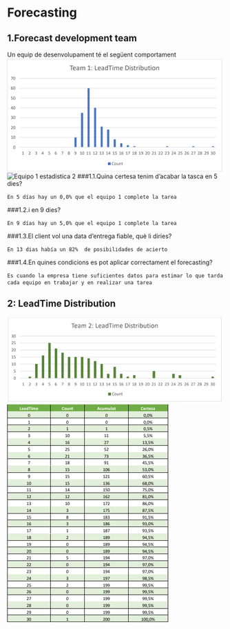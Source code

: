 # Forecasting
## 1.Forecast development team
Un equip de desenvolupament té el següent comportament
    ![Equipo 1 estadistica 1](forecastingequipo1,1.png)
    ![Equipo 1 estadistica 2](forecastingequipo1,2.png)
###1.1.Quina certesa tenim d’acabar la tasca en 5 dies?

    En 5 días hay un 0,0% que el equipo 1 complete la tarea

###1.2.i en 9 dies?

    En 9 días hay un 5,0% que el equipo 1 complete la tarea

###1.3.El client vol una data d’entrega fiable, què li diries?

    En 13 dias había un 82%  de posibilidades de acierto

###1.4.En quines condicions es pot aplicar correctament el forecasting?

    Es cuando la empresa tiene suficientes datos para estimar lo que tarda cada equipo en trabajar y en realizar una tarea

## 2: LeadTime Distribution

   ![Equipo 2 estadistica 1](forecastingequipo2,1.png)
   ![Equipo 2 estadistica 2](forecastingequipo2,2.png)
